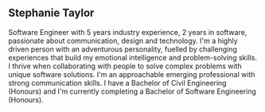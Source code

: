## Stephanie Taylor

Software Engineer with 5 years industry experience, 2 years in software, passionate about communication, design and technology. I'm a highly driven person with an adventurous personality, fuelled by challenging experiences that build my emotional intelligence and problem-solving skills. I thrive when collaborating with people to solve complex problems with unique software solutions. I'm an approachable emerging professional with strong communication skills. I have a Bachelor of Civil Engineering (Honours) and I'm currently completing a Bachelor of Software Engineering (Honours).
